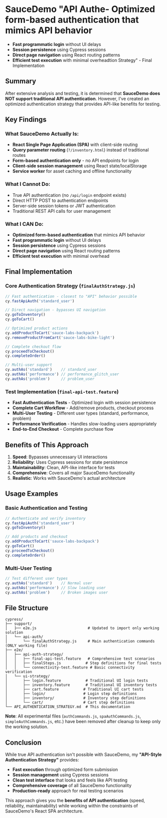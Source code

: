 # SauceDemo "API Authe- **Optimized form-based authentication** that mimics API behavior
- **Fast programmatic login** without UI delays
- **Session persistence** using Cypress sessions
- **Direct page navigation** using React routing patterns
- **Efficient test execution** with minimal overheadtion Strategy" - Final Implementation

## Summary

After extensive analysis and testing, it is determined that **SauceDemo does NOT support traditional API authentication**. However, I've created an optimized authentication strategy that provides API-like benefits for testing.

## Key Findings

### What SauceDemo Actually Is:
- **React Single Page Application (SPA)** with client-side routing
- **Query parameter routing** (`?/inventory.html`) instead of traditional routes  
- **Form-based authentication only** - no API endpoints for login
- **Client-side session management** using React state/localStorage
- **Service worker** for asset caching and offline functionality

### What I Cannot Do:
- True API authentication (no `/api/login` endpoint exists)
- Direct HTTP POST to authentication endpoints
- Server-side session tokens or JWT authentication
- Traditional REST API calls for user management

### What I CAN Do:
- **Optimized form-based authentication** that mimics API behavior
- **Fast programmatic login** without UI delays
- **Session persistence** using Cypress sessions
- **Direct page navigation** using React routing patterns
- **Efficient test execution** with minimal overhead

## Final Implementation

### Core Authentication Strategy (`finalAuthStrategy.js`)

```javascript
// Fast authentication - closest to "API" behavior possible
cy.fastApiAuth('standard_user')

// Direct navigation - bypasses UI navigation
cy.goToInventory()
cy.goToCart()

// Optimized product actions
cy.addProductToCart('sauce-labs-backpack')
cy.removeProductFromCart('sauce-labs-bike-light')

// Complete checkout flow
cy.proceedToCheckout()
cy.completeOrder()

// Multi-user support
cy.authAs('standard')    // standard_user
cy.authAs('performance') // performance_glitch_user
cy.authAs('problem')     // problem_user
```

### Test Implementation (`final-api-test.feature`)

- **Fast Authentication Tests** - Optimized login with session persistence
- **Complete Cart Workflow** - Add/remove products, checkout process
- **Multi-User Testing** - Different user types (standard, performance, problem)
- **Performance Verification** - Handles slow-loading users appropriately
- **End-to-End Checkout** - Complete purchase flow

## Benefits of This Approach

1. **Speed**: Bypasses unnecessary UI interactions
2. **Reliability**: Uses Cypress sessions for state persistence
3. **Maintainability**: Clean, API-like interface for tests
4. **Comprehensive**: Covers all major SauceDemo functionality
5. **Realistic**: Works with SauceDemo's actual architecture

## Usage Examples

### Basic Authentication and Testing
```javascript
// Authenticate and verify inventory
cy.fastApiAuth('standard_user')
cy.goToInventory()

// Add products and checkout
cy.addProductToCart('sauce-labs-backpack')
cy.goToCart()
cy.proceedToCheckout()
cy.completeOrder()
```

### Multi-User Testing
```javascript
// Test different user types
cy.authAs('standard')    // Normal user
cy.authAs('performance') // Slow loading user  
cy.authAs('problem')     // Broken images user
```

## File Structure

```
cypress/
├── support/
│   ├── e2e.js                       # Updated to import only working solution
│   └── api-auth/
│       └── finalAuthStrategy.js     # Main authentication commands (ONLY working file)
├── e2e/
│   ├── api-auth-strategy/
│   │   ├── final-api-test.feature   # Comprehensive test scenarios
│   │   ├── finalSteps.js           # Step definitions for final tests
│   │   └── connectivity-test.feature # Basic connectivity verification
│   └── ui-strategy/
│       ├── login.feature           # Traditional UI login tests
│       ├── inventory.feature       # Traditional UI inventory tests
│       ├── cart.feature           # Traditional UI cart tests
│       ├── login/                 # Login step definitions
│       ├── inventory/             # Inventory step definitions
│       └── cart/                  # Cart step definitions
└── API_AUTHENTICATION_STRATEGY.md  # This documentation
```

**Note**: All experimental files (`authCommands.js`, `spaAuthCommands.js`, `simpleAuthCommands.js`, etc.) have been removed after cleanup to keep only the working solution.

## Conclusion

While true API authentication isn't possible with SauceDemo, my **"API-Style Authentication Strategy"** provides:

- **Fast execution** through optimized form submission
- **Session management** using Cypress sessions  
- **Clean test interface** that looks and feels like API testing
- **Comprehensive coverage** of all SauceDemo functionality
- **Production-ready** approach for real testing scenarios

This approach gives you the **benefits of API authentication** (speed, reliability, maintainability) while working within the constraints of SauceDemo's React SPA architecture.
